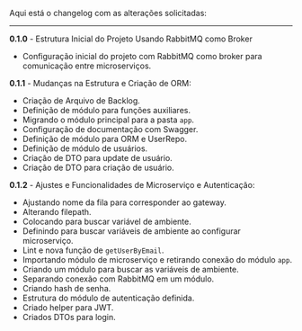 Aqui está o changelog com as alterações solicitadas:

---

**0.1.0** - Estrutura Inicial do Projeto Usando RabbitMQ como Broker  
- Configuração inicial do projeto com RabbitMQ como broker para comunicação entre microserviços.

**0.1.1** - Mudanças na Estrutura e Criação de ORM:  
- Criação de Arquivo de Backlog.  
- Definição de módulo para funções auxiliares.  
- Migrando o módulo principal para a pasta `app`.  
- Configuração de documentação com Swagger.  
- Definição de módulo para ORM e UserRepo.  
- Definição de módulo de usuários.  
- Criação de DTO para update de usuário.  
- Criação de DTO para criação de usuário.  

**0.1.2** - Ajustes e Funcionalidades de Microserviço e Autenticação:  
- Ajustando nome da fila para corresponder ao gateway.  
- Alterando filepath.  
- Colocando para buscar variável de ambiente.  
- Definindo para buscar variáveis de ambiente ao configurar microserviço.  
- Lint e nova função de `getUserByEmail`.  
- Importando módulo de microserviço e retirando conexão do módulo `app`.  
- Criando um módulo para buscar as variáveis de ambiente.  
- Separando conexão com RabbitMQ em um módulo.  
- Criando hash de senha.  
- Estrutura do módulo de autenticação definida.  
- Criado helper para JWT.  
- Criados DTOs para login.
